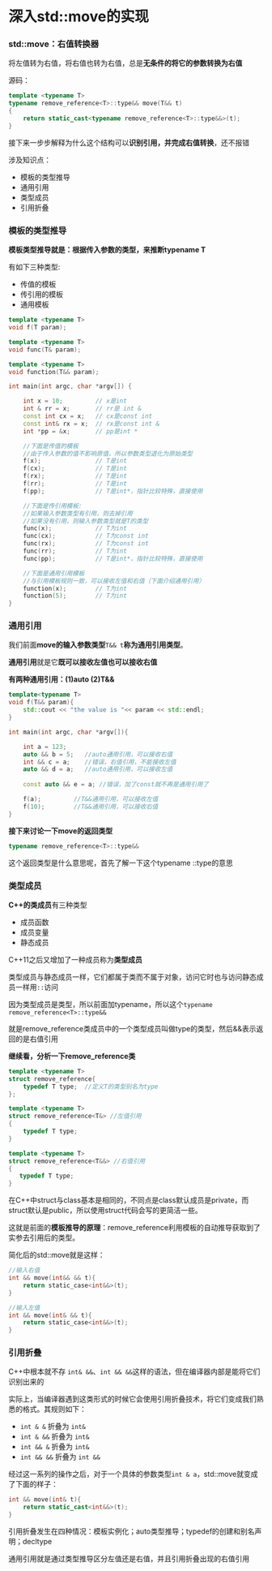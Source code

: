 # 深入std::move的实现

### std::move：右值转换器

将左值转为右值，将右值也转为右值，总是**无条件的将它的参数转换为右值**

源码：

```cpp
template <typename T>
typename remove_reference<T>::type&& move(T&& t)
{
    return static_cast<typename remove_reference<T>::type&&>(t);
}
```

接下来一步步解释为什么这个结构可以**识别引用，并完成右值转换**，还不报错

涉及知识点：

* 模板的类型推导
* 通用引用
* 类型成员
* 引用折叠

### 模板的类型推导

**模板类型推导就是：根据传入参数的类型，来推断typename T**

有如下三种类型:

* 传值的模板
* 传引用的模板
* 通用模板

```cpp
template <typename T>
void f(T param);

template <typename T>
void func(T& param);

template <typename T>
void function(T&& param);

int main(int argc, char *argv[]) {

    int x = 10;         // x是int
    int & rr = x;       // rr是 int &
    const int cx = x;   // cx是const int
    const int& rx = x;  // rx是const int &
    int *pp = &x;       // pp是int *

    //下面是传值的模板
    //由于传入参数的值不影响原值，所以参数类型退化为原始类型
    f(x);               // T是int
    f(cx);              // T是int
    f(rx);              // T是int
    f(rr);              // T是int
    f(pp);              // T是int*，指针比较特殊，直接使用

    //下面是传引用模板:
    //如果输入参数类型有引用，则去掉引用
    //如果没有引用，则输入参数类型就是T的类型
    func(x);            // T为int
    func(cx);           // T为const int
    func(rx);           // T为const int
    func(rr);           // T为int
    func(pp);           // T是int*，指针比较特殊，直接使用

    //下面是通用引用模板
    //与引用模板规则一致，可以接收左值和右值（下面介绍通用引用）
    function(x);        // T为int
    function(5);        // T为int
}
```

### 通用引用

我们前面**move的输入参数类型**`T&& t`**称为通用引用类型**。

**通用引用**就是它**既可以接收左值也可以接收右值**

**有两种通用引用：\(1\)auto \(2\)T&&**

```cpp
template<typename T>
void f(T&& param){
    std::cout << "the value is "<< param << std::endl;
}

int main(int argc, char *argv[]){

    int a = 123;
    auto && b = 5;   //auto通用引用，可以接收右值
    int && c = a;    //错误，右值引用，不能接收左值
    auto && d = a;   //auto通用引用，可以接收左值
    
    const auto && e = a; //错误，加了const就不再是通用引用了

    f(a);         //T&&通用引用，可以接收左值
    f(10);        //T&&通用引用，可以接收右值
}
```

**接下来讨论一下move的返回类型**

```cpp
typename remove_reference<T>::type&&
```

这个返回类型是什么意思呢，首先了解一下这个typename ::type的意思

### 类型成员

**C++的类成员**有三种类型

* 成员函数
* 成员变量
* 静态成员

C++11之后又增加了一种成员称为**类型成员**

 类型成员与静态成员一样，它们都属于类而不属于对象，访问它时也与访问静态成员一样用`::`访问

因为类型成员是类型，所以前面加typename，所以这个`typename remove_reference<T>::type&&`

就是remove\_reference类成员中的一个类型成员叫做type的类型，然后&&表示返回的是右值引用

**继续看，分析一下remove\_reference类**

```cpp
template <typename T>
struct remove_reference{
    typedef T type;  //定义T的类型别名为type
};

template <typename T>
struct remove_reference<T&> //左值引用
{
    typedef T type;
}

template <typename T>
struct remove_reference<T&&> //右值引用
{
   typedef T type;
}
```

在C++中struct与class基本是相同的，不同点是class默认成员是private，而struct默认是public，所以使用struct代码会写的更简洁一些。

这就是前面的**模板推导的原理**：remove\_reference利用模板的自动推导获取到了实参去引用后的类型。

简化后的std::move就是这样：

```cpp
//输入右值
int && move(int&& && t){
    return static_case<int&&>(t);
}

//输入左值
int && move(int& && t){
    return static_case<int&&>(t);
}
```

### 引用折叠

 C++中根本就不存 `int& &&`、`int && &&`这样的语法，但在编译器内部是能将它们识别出来的

实际上，当编译器遇到这类形式的时候它会使用引用折叠技术，将它们变成我们熟悉的格式。其规则如下：

* `int & &` 折叠为 `int&`
* `int & &&` 折叠为 `int&`
* `int && &` 折叠为 `int&`
* `int && &&` 折叠为 `int &&`

经过这一系列的操作之后，对于一个具体的参数类型`int & a`，std::move就变成了下面的样子：

```cpp
int && move(int& t){
    return static_cast<int&&>(t);
}
```

引⽤折叠发⽣在四种情况：模板实例化；auto类型推导；typedef的创建和别名声明；decltype

通⽤引⽤就是通过类型推导区分左值还是右值，并且引⽤折叠出现的右值引⽤

